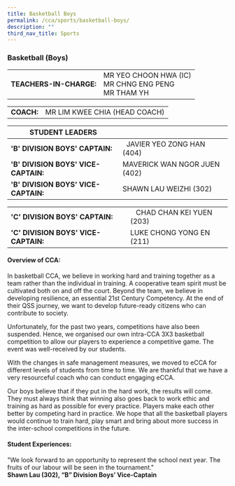 ```yaml
---
title: Basketball Boys
permalink: /cca/sports/basketball-boys/
description: ""
third_nav_title: Sports
---
```

### Basketball (Boys)

|  	|  	|
|---	|---	|
| **TEACHERS-IN-CHARGE:** 	| MR YEO CHOON HWA (IC)<br>MR CHNG ENG PENG <br> MR THAM YH 	|

|  	|  	|
|---	|---	|
| **COACH:** 	| MR LIM KWEE CHIA (HEAD COACH) 	|

| STUDENT LEADERS 	|  	|
|---	|---	|
| **'B' DIVISION BOYS' CAPTAIN:** 	|   JAVIER YEO ZONG HAN (404)	|
| **'B' DIVISION BOYS' VICE-CAPTAIN:** 	| MAVERICK WAN NGOR JUEN (402) 	| 
| **'B' DIVISION BOYS' VICE-CAPTAIN:** 	| SHAWN LAU WEIZHI (302) 	|

| 	|  	|
|---	|---	|
| **'C' DIVISION BOYS' CAPTAIN:** 	|    CHAD CHAN KEI YUEN (203)	|
| **'C' DIVISION BOYS' VICE-CAPTAIN:** 	| LUKE CHONG YONG EN (211) 	| 

#### Overview of CCA:

In basketball CCA, we believe in working hard and training together as a team rather than the individual in training. A cooperative team spirit must be cultivated both on and off the court. Beyond the team, we believe in developing resilience, an essential 21st Century Competency. At the end of their QSS journey, we want to develop future-ready citizens who can contribute to society.

  

Unfortunately, for the past two years, competitions have also been suspended. Hence, we organised our own intra-CCA 3X3 basketball competition to allow our players to experience a competitive game. The event was well-received by our students.

  

With the changes in safe management measures, we moved to eCCA for different levels of students from time to time. We are thankful that we have a very resourceful coach who can conduct engaging eCCA. 

  

Our boys believe that if they put in the hard work, the results will come. They must always think that winning also goes back to work ethic and training as hard as possible for every practice. Players make each other better by competing hard in practice. We hope that all the basketball players would continue to train hard, play smart and bring about more success in the inter-school competitions in the future.

  

#### Student Experiences:

"We look forward to an opportunity to represent the school next year. The fruits of our labour will be seen in the tournament." 
<br> **Shawn Lau (302), “B” Division Boys’ Vice-Captain**